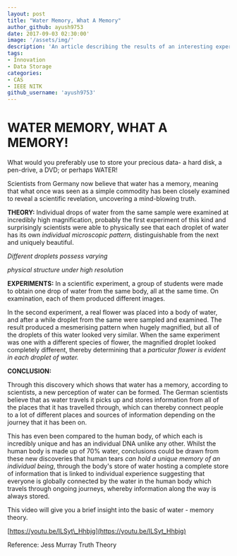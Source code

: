 ```yaml
---
layout: post
title: "Water Memory, What A Memory"
author_github: ayush9753
date: 2017-09-03 02:30:00'
image: '/assets/img/'
description: 'An article describing the results of an interesting experiment where water is used to store '
tags:
- Innovation
- Data Storage
categories:
- CAS
- IEEE NITK
github_username: 'ayush9753'
---
```

# WATER MEMORY, WHAT A MEMORY!


What would you preferably use to store your precious data- a hard disk, a pen-drive, a DVD; or perhaps WATER!

Scientists from Germany now believe that water has a memory, meaning that what once was seen as a simple commodity has been closely examined to reveal a scientific revelation, uncovering a mind-blowing truth.

**THEORY:** Individual drops of water from the same sample were examined at incredibly high magnification, probably the first experiment of this kind and surprisingly scientists were able to physically see that each droplet of water has its own _individual microscopic pattern,_ distinguishable from the next and uniquely beautiful.

_Different droplets possess varying_

_physical structure under high resolution_

**EXPERIMENTS:** In a scientific experiment, a group of students were made to obtain one drop of water from the same body, all at the same time. On examination, each of them produced different images.

In the second experiment, a real flower was placed into a body of water, and after a while droplet from the same were sampled and examined. The result produced a mesmerising pattern when hugely magnified, but all of the droplets of this water looked very similar. When the same experiment was one with a different species of flower, the magnified droplet looked completely different, thereby determining that a _particular flower is evident in each droplet of water._

**CONCLUSION:**

Through this discovery which shows that water has a memory, according to scientists, a new perception of water can be formed. The German scientists believe that as water travels it picks up and stores information from all of the places that it has travelled through, which can thereby connect people to a lot of different places and sources of information depending on the journey that it has been on.

This has even been compared to the human body, of which each is incredibly unique and has an individual DNA unlike any other. Whilst the human body is made up of 70% water, conclusions could be drawn from these new discoveries that human tears _can hold a unique memory of an individual being_, through the body&#39;s store of water hosting a complete store of information that is linked to individual experience suggesting that everyone is globally connected by the water in the human body which travels through ongoing journeys, whereby information along the way is always stored.

This video will give you a brief insight into the basic of water - memory theory.

[https://youtu.be/ILSyt\_Hhbjg](https://youtu.be/ILSyt_Hhbjg)

Reference: Jess Murray Truth Theory

